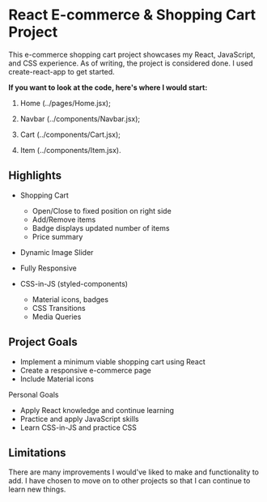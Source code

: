 # React E-commerce & Shopping Cart Project

This e-commerce shopping cart project showcases my React, JavaScript, and CSS experience. As of writing, the project is considered done. I used create-react-app to get started.

**If you want to look at the code, here's where I would start:**

1. Home (../pages/Home.jsx);

2. Navbar (../components/Navbar.jsx);

3. Cart (../components/Cart.jsx);

4. Item (../components/Item.jsx).

## Highlights

- Shopping Cart

  - Open/Close to fixed position on right side
  - Add/Remove items
  - Badge displays updated number of items
  - Price summary

- Dynamic Image Slider

- Fully Responsive

- CSS-in-JS (styled-components)
  - Material icons, badges
  - CSS Transitions
  - Media Queries

## Project Goals

- Implement a minimum viable shopping cart using React
- Create a responsive e-commerce page
- Include Material icons

Personal Goals

- Apply React knowledge and continue learning
- Practice and apply JavaScript skills
- Learn CSS-in-JS and practice CSS

## Limitations

There are many improvements I would've liked to make and functionality to add. I have chosen to move on to other projects so that I can continue to learn new things.
